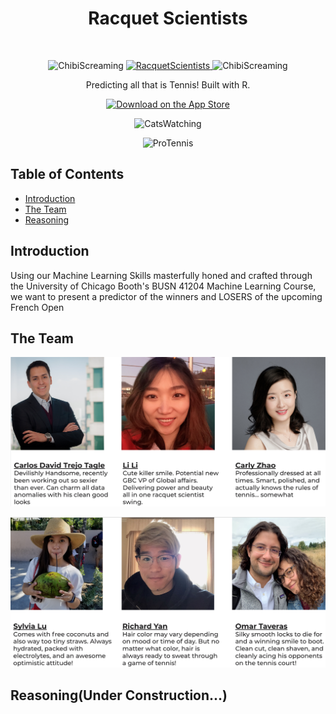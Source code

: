 <h1 align="center"> Racquet Scientists </h1> <br>
<p align="center">
  <img alt="ChibiScreaming" title="ChibiScreaming" src="https://media.giphy.com/media/uTY9YvXryUtpaNaDiG/giphy.gif" width="150">
  <a href="https://github.com/Racquet-Scientists">
    <img alt="RacquetScientists" title="RacquetScientists" src="https://i.imgur.com/IQCy2tA.png" width="250">
  </a>
  <img alt="ChibiScreaming" title="ChibiScreaming" src="https://media.giphy.com/media/uTY9YvXryUtpaNaDiG/giphy.gif" width="150">
</p>

<p align="center">
  Predicting all that is Tennis! Built with R.
</p>

<p align="center">
  <a href="https://github.com/Racquet-Scientists">
    <img alt="Download on the App Store" title="App Store" src="http://i.imgur.com/0n2zqHD.png" width="140">
  </a>
</p>

<p align="center">
  <img alt="CatsWatching" title="CatsWatching" src="https://media.giphy.com/media/10bHtOYi6DwkiA/giphy.gif" height="170" width="600">
</p>

<p align="center">
  <img alt="ProTennis" title="ProTennis" src="https://media.giphy.com/media/l378nQAeexVYyjqs8/giphy.gif" height="250" width="600">
</p>

## Table of Contents

- [Introduction](#introduction)
- [The Team](#the-team)
- [Reasoning](#reasoning)

## Introduction
Using our Machine Learning Skills masterfully honed and crafted through the University of Chicago Booth's BUSN 41204 Machine Learning Course, we want to present a predictor of the winners and LOSERS of the upcoming French Open

## The Team
![Roster1](images/Roster1.png)

![Roster2](images/Roster2.png)

## Reasoning(Under Construction...)
